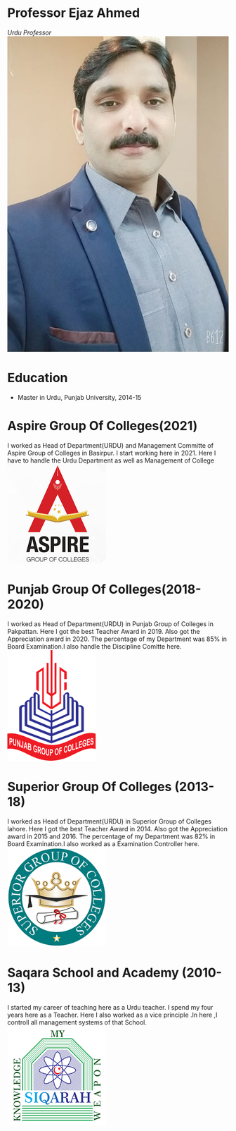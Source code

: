 # Professor Ejaz Ahmed
*Urdu Professor*
 ![alt text](Profile.jpeg)

# Education
* Master in Urdu, Punjab University, 2014-15

# Aspire Group Of Colleges(2021)

I worked as Head of Department(URDU) and Management Committe of Aspire Group of Colleges  in Basirpur. I start working here in 2021. Here I have to handle the Urdu Department as well as Management of College
<br>
 ![alt text](Aspire.png)


# Punjab Group Of Colleges(2018-2020)

I worked as Head of Department(URDU) in Punjab Group of Colleges in Pakpattan. Here I got the best Teacher Award in 2019. Also got the Appreciation award in 2020. The percentage 
of my Department was 85% in Board Examination.I also handle the Discipline Comitte here.
<br>
 ![alt text](punjab.png)

# Superior Group Of Colleges (2013-18)

I worked as Head of Department(URDU) in Superior Group of Colleges lahore. Here I got the best Teacher Award in 2014. Also got the Appreciation award in 2015 and 2016. The percentage of my Department was 82% in Board Examination.I also worked as a Examination Controller here.
<br>
 ![alt text](superior.png)
 
# Saqara School and Academy (2010-13)

I started my career of teaching here as a Urdu teacher. I spend my four years here as a Teacher. Here I also worked as a vice principle .In here ,I controll all management systems of that School.
<br>
 ![alt text](siqarah.png)
 
